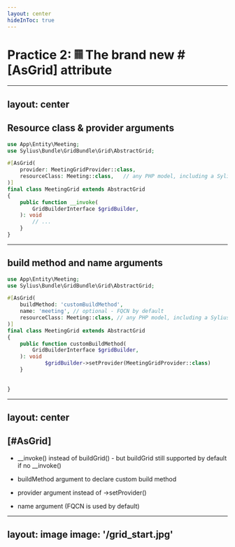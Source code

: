 ```yaml
---
layout: center
hideInToc: true
---
```


# Practice 2: 𝄜 The brand new #[AsGrid] attribute

---
layout: center
---

## Resource class & provider arguments

```php
use App\Entity\Meeting;
use Sylius\Bundle\GridBundle\Grid\AbstractGrid;

#[AsGrid(
    provider: MeetingGridProvider::class,
    resourceClass: Meeting::class,   // any PHP model, including a Sylius resource
)]
final class MeetingGrid extends AbstractGrid
{
    public function __invoke(
        GridBuilderInterface $gridBuilder,
    ): void 
        // ...
    }
}
```

---

## build method and name arguments

```php
use App\Entity\Meeting;
use Sylius\Bundle\GridBundle\Grid\AbstractGrid;

#[AsGrid(
    buildMethod: 'customBuildMethod', 
    name: 'meeting', // optional - FQCN by default
    resourceClass: Meeting::class, // any PHP model, including a Sylius resource
)]
final class MeetingGrid extends AbstractGrid
{
    public function customBuildMethod(
        GridBuilderInterface $gridBuilder,
    ): void 
            $gridBuilder->setProvider(MeetingGridProvider::class)
    }
    
  
}
```

<!--
* __invoke => - SOLID single responsibility / separation of concerns 
              - consistency with Symfony DX for services to be autowirable callables
              - no need to implement an interface anymore
* flexibility : you can still use buildGrid (it works behind the scenes without interface)
* custom build method => - Multiple grids def in one class
                         - Reusable logic (traits/base)
                         - Decorators/extensions
#[AsGrid('app_admin_user')]
#[AsGrid('app_admin_customer', buildMethod: 'buildCustomerGrid')]
final class UserGrids
{
    public function __invoke(GridBuilderInterface $grid): void
    {
        // User grid definition
    }

    public function buildCustomerGrid(GridBuilderInterface $grid): void
    {
        // Customer grid definition
    }
}
-->


---
layout: center
---

## [#AsGrid]


<v-clicks>

* __invoke() instead of buildGrid() - but buildGrid still supported by default if no __invoke()

* buildMethod argument to declare custom build method

* provider argument instead of ->setProvider()

* name argument (FQCN is used by default)

</v-clicks>


---
layout: image
image: '/grid_start.jpg'
---

